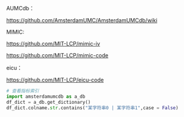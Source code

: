 AUMCdb：

<https://github.com/AmsterdamUMC/AmsterdamUMCdb/wiki>

MIMIC:

<https://github.com/MIT-LCP/mimic-iv>

<https://github.com/MIT-LCP/mimic-code>

eicu：

<https://github.com/MIT-LCP/eicu-code>

```python
# 查看指标索引
import amsterdamumcdb as a_db
df_dict = a_db.get_dictionary()
df_dict.colname.str.contains("某字符串0 | 某字符串1",case = False)
```
